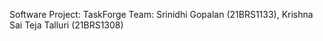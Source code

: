 Software Project: TaskForge
Team: Srinidhi Gopalan (21BRS1133), Krishna Sai Teja Talluri (21BRS1308)
